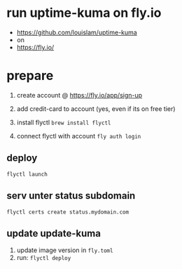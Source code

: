 # run uptime-kuma on fly.io

- https://github.com/louislam/uptime-kuma
- on
- https://fly.io/

# prepare

1. create account @ https://fly.io/app/sign-up

1. add credit-card to account (yes, even if its on free tier)

1. install flyctl
   `brew install flyctl`

1. connect flyctl with account
   `fly auth login`

## deploy

    flyctl launch

## serv unter status subdomain

    flyctl certs create status.mydomain.com

## update update-kuma

1. update image version in `fly.toml`
2. run: `flyctl deploy`
